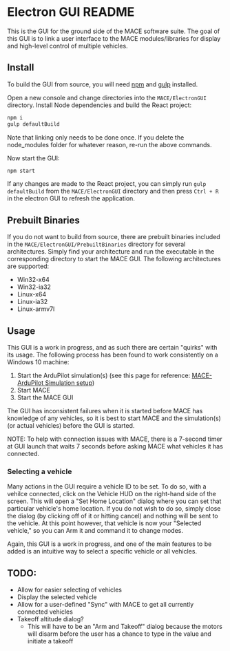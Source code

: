 # Electron GUI README

This is the GUI for the ground side of the MACE software suite. The goal of this GUI is to link a user interface to the MACE modules/libraries for display and high-level control of multiple vehicles. 

## Install
To build the GUI from source, you will need [npm](http://npmjs.com) and [gulp](https://github.com/gulpjs/gulp/blob/master/docs/getting-started.md) installed.

Open a new console and change directories into the `MACE/ElectronGUI` directory. Install Node dependencies and build the React project:

```bash
npm i
gulp defaultBuild
```
Note that linking only needs to be done once. If you delete the node_modules folder for whatever reason, re-run the above commands.

Now start the GUI:

```bash
npm start
```
If any changes are made to the React project, you can simply run `gulp defaultBuild` from the `MACE/ElectronGUI` directory and then press `Ctrl + R` in the electron GUI to refresh the application. 

## Prebuilt Binaries
If you do not want to build from source, there are prebuilt binaries included in the `MACE/ElectronGUI/PrebuiltBinaries` directory for several architectures. Simply find your architecture and run the executable in the corresponding directory to start the MACE GUI. The following architectures are supported:

- Win32-x64
- Win32-ia32
- Linux-x64
- Linux-ia32
- Linux-armv7l

## Usage
This GUI is a work in progress, and as such there are certain "quirks" with its usage. The following process has been found to work consistently on a Windows 10 machine:

1. Start the ArduPilot simulation(s) (see this page for reference: [MACE-ArduPilot Simulation setup](https://github.com/brettdarcey/MACE/wiki/ArduPilot-Simulation))
2. Start MACE
3. Start the MACE GUI

The GUI has inconsistent failures when it is started before MACE has knowledge of any vehicles, so it is best to start MACE and the simulation(s) (or actual vehicles) before the GUI is started. 

NOTE: To help with connection issues with MACE, there is a 7-second timer at GUI launch that waits 7 seconds before asking MACE what vehicles it has connected. 

### Selecting a vehicle
Many actions in the GUI require a vehicle ID to be set. To do so, with a vehilce connected, click on the Vehicle HUD on the right-hand side of the screen. This will open a "Set Home Location" dialog where you can set that particular vehicle's home location. If you do not wish to do so, simply close the dialog (by clicking off of it or hitting cancel) and nothing will be sent to the vehicle. At this point however, that vehicle is now your "Selected vehicle," so you can Arm it and command it to change modes. 

Again, this GUI is a work in progress, and one of the main features to be added is an intuitive way to select a specific vehicle or all vehicles. 


## TODO:
- Allow for easier selecting of vehicles
- Display the selected vehicle
- Allow for a user-defined "Sync" with MACE to get all currently connected vehicles
- Takeoff altitude dialog? 
  * This will have to be an "Arm and Takeoff" dialog because the motors will disarm before the user has a chance to type in the value and initiate a takeoff
